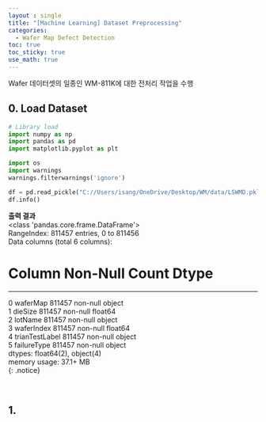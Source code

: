 ```yaml
---
layout : single
title: "[Machine Learning] Dataset Preprocessing"
categories: 
  - Wafer Map Defect Detection
toc: true
toc_sticky: true
use_math: true
---
```


Wafer 데이터셋의 일종인 WM-811K에 대한 전처리 작업을 수행    

## 0. Load Dataset    

```python
# Library load
import numpy as np
import pandas as pd
import matplotlib.pyplot as plt

import os
import warnings
warnings.filterwarnings('ignore')

df = pd.read_pickle("C://Users/isang/OneDrive/Desktop/WM/data/LSWMD.pkl")
df.info()
```

**출력 결과**     
<class 'pandas.core.frame.DataFrame'>    
RangeIndex: 811457 entries, 0 to 811456   
Data columns (total 6 columns):   
 #   Column          Non-Null Count   Dtype     
---  ------          --------------   -----     
 0   waferMap        811457 non-null  object    
 1   dieSize         811457 non-null  float64   
 2   lotName         811457 non-null  object    
 3   waferIndex      811457 non-null  float64   
 4   trianTestLabel  811457 non-null  object    
 5   failureType     811457 non-null  object    
dtypes: float64(2), object(4)   
memory usage: 37.1+ MB   
{: .notice} 

&nbsp;

## 1. 
